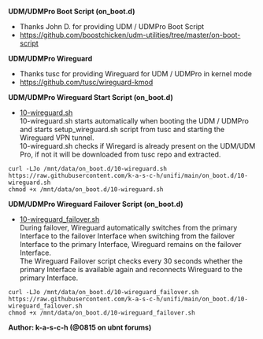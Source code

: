 

<b>UDM/UDMPro Boot Script (on_boot.d)</b>
- Thanks John D. for providing UDM / UDMPro Boot Script
- https://github.com/boostchicken/udm-utilities/tree/master/on-boot-script

<b>UDM/UDMPro Wireguard</b>
- Thanks tusc for providing Wireguard for UDM / UDMPro in kernel mode
- https://github.com/tusc/wireguard-kmod

<b>UDM/UDMPro Wireguard Start Script (on_boot.d)</b><br>
- <a href="https://github.com/k-a-s-c-h/unifi/blob/main/on_boot.d/10-wireguard.sh">10-wireguard.sh</a><br>
10-wireguard.sh starts automatically when booting the UDM / UDMPro and starts setup_wireguard.sh script from tusc and starting the Wireguard VPN tunnel.<br>
10-wireguard.sh checks if Wiregard is already present on the UDM/UDM Pro, if not it will be downloaded from tusc repo and extracted.
```
curl -LJo /mnt/data/on_boot.d/10-wireguard.sh https://raw.githubusercontent.com/k-a-s-c-h/unifi/main/on_boot.d/10-wireguard.sh
chmod +x /mnt/data/on_boot.d/10-wireguard.sh
```

<b>UDM/UDMPro Wireguard Failover Script (on_boot.d)</b>
- <a href="https://github.com/k-a-s-c-h/unifi/blob/main/on_boot.d/10-wireguard_failover.sh">10-wireguard_failover.sh</a><br>
During failover, Wireguard automatically switches from the primary Interface to the failover Interface when switching from the failover Interface to the primary Interface, Wireguard remains on the failover Interface.<br>
The Wireguard Failover script checks every 30 seconds whether the primary Interface is available again and reconnects Wireguard to the primary Interface.
```
curl -LJo /mnt/data/on_boot.d/10-wireguard_failover.sh https://raw.githubusercontent.com/k-a-s-c-h/unifi/main/on_boot.d/10-wireguard_failover.sh
chmod +x /mnt/data/on_boot.d/10-wireguard_failover.sh
```
<b>Author: k-a-s-c-h (@0815 on ubnt forums)</b>
